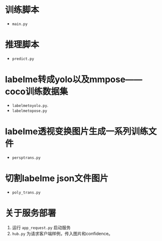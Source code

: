 # 训练脚本

- `main.py`

# 推理脚本

- `predict.py`

# labelme转成yolo以及mmpose——coco训练数据集

- `labelmetoyolo.py`.
- `labelmetopose.py`

# labelme透视变换图片生成一系列训练文件

- `persptrans.py`

# 切割labelme json文件图片

- `poly_trans.py`

# 关于服务部署

1. 运行 `app_request.py` 启动服务
2. `hub.py` 为请求客户端样例，传入图片和confidence。

